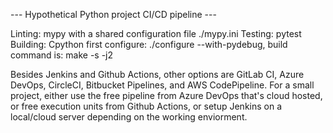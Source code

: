 --- Hypothetical Python project CI/CD pipeline ---

Linting: mypy with a shared configuration file ./mypy.ini
Testing: pytest
Building: Cpython first configure: ./configure --with-pydebug, build command is: make -s -j2

Besides Jenkins and Github Actions, other options are GitLab CI, Azure DevOps, CircleCI, Bitbucket Pipelines, and AWS CodePipeline. For a small project, either use the free pipeline from Azure DevOps that's cloud hosted, or free execution units from Github Actions, or setup Jenkins on a local/cloud server depending on the working enviorment.